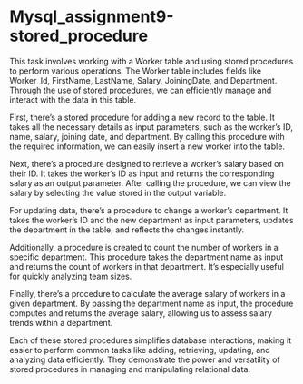 # Mysql_assignment9-stored_procedure
This task involves working with a Worker table and using stored procedures to perform various operations. The Worker table includes fields like Worker_Id, FirstName, LastName, Salary, JoiningDate, and Department. Through the use of stored procedures, we can efficiently manage and interact with the data in this table.

First, there’s a stored procedure for adding a new record to the table. It takes all the necessary details as input parameters, such as the worker’s ID, name, salary, joining date, and department. By calling this procedure with the required information, we can easily insert a new worker into the table.

Next, there’s a procedure designed to retrieve a worker’s salary based on their ID. It takes the worker’s ID as input and returns the corresponding salary as an output parameter. After calling the procedure, we can view the salary by selecting the value stored in the output variable.

For updating data, there’s a procedure to change a worker’s department. It takes the worker’s ID and the new department as input parameters, updates the department in the table, and reflects the changes instantly.

Additionally, a procedure is created to count the number of workers in a specific department. This procedure takes the department name as input and returns the count of workers in that department. It’s especially useful for quickly analyzing team sizes.

Finally, there’s a procedure to calculate the average salary of workers in a given department. By passing the department name as input, the procedure computes and returns the average salary, allowing us to assess salary trends within a department.

Each of these stored procedures simplifies database interactions, making it easier to perform common tasks like adding, retrieving, updating, and analyzing data efficiently. They demonstrate the power and versatility of stored procedures in managing and manipulating relational data.
